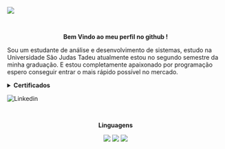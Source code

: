
![](https://github.com/ViniciusRuffo/ViniciusRuffo/blob/main/VINICIUS%20RUFFO%20(1)-min.gif)

<br><b><p align=center>Bem Vindo ao meu perfil no github !</p></b>
Sou um estudante de análise e desenvolvimento de sistemas, estudo na Universidade São Judas Tadeu
atualmente estou no segundo semestre da minha graduação. E estou completamente apaixonado por programação
espero conseguir entrar o mais rápido possível no mercado.<br>
<details>
        <summary><b>Certificados</b></summary>
        ▸Java Foundations<br>
        <p>Oracle<br></p>
        ▸Java Básico [40 Horas]<br>
        <p>CursoEmVideo</p>
        </details>
 
![Linkedin](https://www.linkedin.com/in/vinicius-ruffo-51b6b9210/)

<br><b><p align=center>Linguagens</p></b>
<p float="center" align=center>
<img src = "https://findicons.com/files/icons/1008/quiet/128/java.png" widht="100" />
<img src = "https://www.mysql.com/common/logos/logo-mysql-170x115.png" widht="100" />
<img src = "https://www.prchecker.info/free-icons/128x128/php_128_px.png" widht="100" />
        </p>

